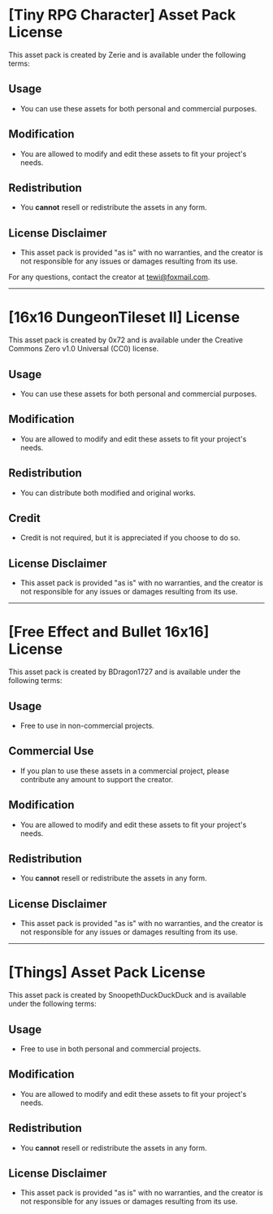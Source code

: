 # [Tiny RPG Character] Asset Pack License

This asset pack is created by Zerie and is available under the following terms:

## Usage
- You can use these assets for both personal and commercial purposes.

## Modification
- You are allowed to modify and edit these assets to fit your project's needs.

## Redistribution
- You **cannot** resell or redistribute the assets in any form.

## License Disclaimer
- This asset pack is provided "as is" with no warranties, and the creator is not responsible for any issues or damages resulting from its use.

For any questions, contact the creator at tewi@foxmail.com.
__________________________________________________________________________________________________________________________________________________________________________________________________________________________

# [16x16 DungeonTileset II] License

This asset pack is created by 0x72 and is available under the Creative Commons Zero v1.0 Universal (CC0) license.

## Usage
- You can use these assets for both personal and commercial purposes.

## Modification
- You are allowed to modify and edit these assets to fit your project's needs.

## Redistribution
- You can distribute both modified and original works.

## Credit
- Credit is not required, but it is appreciated if you choose to do so.

## License Disclaimer
- This asset pack is provided "as is" with no warranties, and the creator is not responsible for any issues or damages resulting from its use.

__________________________________________________________________________________________________________________________________________________________________________________________________________________________

# [Free Effect and Bullet 16x16] License

This asset pack is created by BDragon1727 and is available under the following terms:

## Usage
- Free to use in non-commercial projects.

## Commercial Use
- If you plan to use these assets in a commercial project, please contribute any amount to support the creator.

## Modification
- You are allowed to modify and edit these assets to fit your project's needs.

## Redistribution
- You **cannot** resell or redistribute the assets in any form.

## License Disclaimer
- This asset pack is provided "as is" with no warranties, and the creator is not responsible for any issues or damages resulting from its use.

__________________________________________________________________________________________________________________________________________________________________________________________________________________________

# [Things] Asset Pack License

This asset pack is created by SnoopethDuckDuckDuck and is available under the following terms:

## Usage
- Free to use in both personal and commercial projects.

## Modification
- You are allowed to modify and edit these assets to fit your project's needs.

## Redistribution
- You **cannot** resell or redistribute the assets in any form.

## License Disclaimer
- This asset pack is provided "as is" with no warranties, and the creator is not responsible for any issues or damages resulting from its use.
